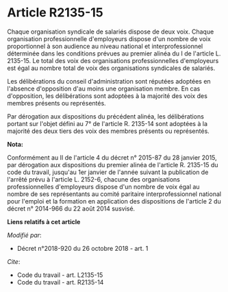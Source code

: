 # Article R2135-15

Chaque organisation syndicale de salariés dispose de deux voix. Chaque organisation professionnelle d'employeurs dispose d'un
nombre de voix proportionnel à son audience au niveau national et interprofessionnel déterminée dans les conditions prévues
au premier alinéa du I de l'article L. 2135-15. Le total des voix des organisations professionnelles d'employeurs est égal au
nombre total de voix des organisations syndicales de salariés. 

Les délibérations du conseil d'administration sont réputées adoptées en l'absence d'opposition d'au moins une organisation
membre. En cas d'opposition, les délibérations sont adoptées à la majorité des voix des membres présents ou représentés. 

Par dérogation aux dispositions du précédent alinéa, les délibérations portant sur l'objet défini au 7° de l'article R.
2135-14 sont adoptées à la majorité des deux tiers des voix des membres présents ou représentés.

**Nota:**

Conformément au II de l'article 4 du décret n° 2015-87 du 28 janvier 2015, par dérogation aux dispositions du premier alinéa
de l'article R. 2135-15 du code du travail, jusqu'au 1er janvier de l'année suivant la publication de l'arrêté prévu à
l'article L. 2152-6, chacune des organisations professionnelles d'employeurs dispose d'un nombre de voix égal au nombre de
ses représentants au comité paritaire interprofessionnel national pour l'emploi et la formation en application des
dispositions de l'article 2 du décret n° 2014-966 du 22 août 2014 susvisé.

**Liens relatifs à cet article**

_Modifié par_:

  - Décret n°2018-920 du 26 octobre 2018 - art. 1

_Cite_:

  - Code du travail - art. L2135-15
  - Code du travail - art. R2135-14
